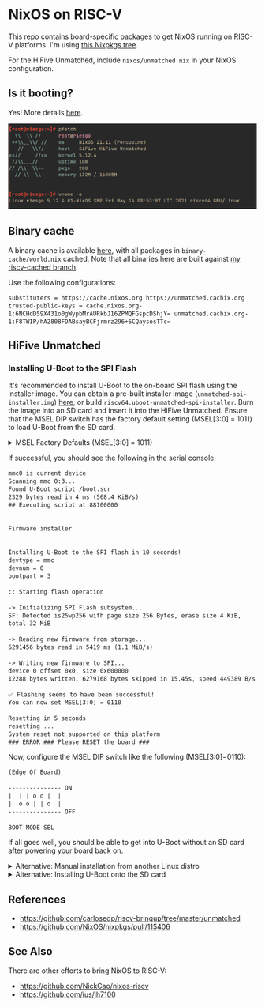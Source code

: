 # NixOS on RISC-V

This repo contains board-specific packages to get NixOS running on RISC-V platforms.
I'm using [this Nixpkgs tree](https://github.com/zhaofengli/nixpkgs/tree/riscv).

For the HiFive Unmatched, include `nixos/unmatched.nix` in your NixOS configuration.

## Is it booting?

Yes! More details [here](https://github.com/NixOS/nixpkgs/issues/101651#issuecomment-852725823).

![Screenshot of pfetch output on the HiFive Unmatched in a terminal](./imgs/riesgo-firstboot.png)

## Binary cache

A binary cache is available [here](https://app.cachix.org/cache/unmatched), with all packages in `binary-cache/world.nix` cached.
Note that all binaries here are built against [my riscv-cached branch](https://github.com/zhaofengli/nixpkgs/tree/riscv-cached).

Use the following configurations:
```
substituters = https://cache.nixos.org https://unmatched.cachix.org
trusted-public-keys = cache.nixos.org-1:6NCHdD59X431o0gWypbMrAURkbJ16ZPMQFGspcDShjY= unmatched.cachix.org-1:F8TWIP/hA2808FDABsayBCFjrmrz296+5CQaysosTTc=
```

## HiFive Unmatched

### Installing U-Boot to the SPI Flash

It's recommended to install U-Boot to the on-board SPI flash using the installer image.
You can obtain a pre-built installer image (`unmatched-spi-installer.img`) [here](https://github.com/zhaofengli/nixos-riscv64/releases), or build `riscv64.uboot-unmatched-spi-installer`.
Burn the image into an SD card and insert it into the HiFive Unmatched.
Ensure that the MSEL DIP switch has the factory default setting (MSEL[3:0] = 1011) to load U-Boot from the SD card.

<details>
<summary>MSEL Factory Defaults (MSEL[3:0] = 1011)</summary>

```
(Edge Of Board)

--------------- ON
|  | o | o o  |
|  o | o | |  |
--------------- OFF

BOOT MODE SEL
```
</details>

If successful, you should see the following in the serial console:

```
mmc0 is current device
Scanning mmc 0:3...
Found U-Boot script /boot.scr
2329 bytes read in 4 ms (568.4 KiB/s)
## Executing script at 88100000


Firmware installer


Installing U-Boot to the SPI flash in 10 seconds!
devtype = mmc
devnum = 0
bootpart = 3

:: Starting flash operation

-> Initializing SPI Flash subsystem...
SF: Detected is25wp256 with page size 256 Bytes, erase size 4 KiB, total 32 MiB

-> Reading new firmware from storage...
6291456 bytes read in 5419 ms (1.1 MiB/s)

-> Writing new firmware to SPI...
device 0 offset 0x0, size 0x600000
12288 bytes written, 6279168 bytes skipped in 15.45s, speed 449389 B/s

✅ Flashing seems to have been successful!
You can now set MSEL[3:0] = 0110

Resetting in 5 seconds
resetting ...
System reset not supported on this platform
### ERROR ### Please RESET the board ###
```

Now, configure the MSEL DIP switch like the following (MSEL[3:0]=0110):

```
(Edge Of Board)

--------------- ON
|  | | o o |  |
|  o o | | o  |
--------------- OFF

BOOT MODE SEL
```

If all goes well, you should be able to get into U-Boot without an SD card after powering your board back on.

<details>
<summary>Alternative: Manual installation from another Linux distro</summary>

Build `pkgs.riscv64.uboot-unmatched-spi-image`.
Then, flash it onto the on-board SPI flash with:

```
modprobe mtdblock
dd if=spi-image.img of=/dev/mtdblock0 bs=4096 conv=sync
```
</details>

<details>
<summary>Alternative: Installing U-Boot onto the SD card</summary>

**Note: With this method, you have to set up NixOS manually and can't use the pre-built SD image.**

Build `pkgs.riscv64.uboot-unmatched`.

You need to create two GPT partitions on the SD card with the following sizes and GUIDs:

- 1MiB `5b193300-fc78-40cd-8002-e86c45580b47` (HiFive Unleashed FSBL)
- 4MiB `2e54b353-1271-4842-806f-e436d6af6985` (HiFive Unleashed BBL)

The easiest way to do this is with this command (you need `pkgs.gptfdisk`):

```
sgdisk -g --clear --set-alignment=1 \
    --new=1:34:+1M: --typecode=1:5b193300-fc78-40cd-8002-e86c45580b47 \
    --new=2:2082:+4M: --typecode=2:2e54b353-1271-4842-806f-e436d6af6985 \
    [block device]
```

Write the bootloader to the SD card as follows:

```
# FSBL
dd if=result/u-boot-spl.bin of=/dev/mmcblk0p1 bs=4k oflag=direct

# SBL
dd if=result/u-boot.itb of=/dev/mmcblk0p2 bs=4k oflag=direct
```

Configure MSEL like the following (MSEL[3:0]=1011, default configuration):

```
(Edge Of Board)

--------------- ON
|  | o | o o  |
|  o | o | |  |
--------------- OFF

BOOT MODE SEL
```
</details>

## References

- https://github.com/carlosedp/riscv-bringup/tree/master/unmatched
- https://github.com/NixOS/nixpkgs/pull/115406

## See Also

There are other efforts to bring NixOS to RISC-V:

- https://github.com/NickCao/nixos-riscv
- https://github.com/ius/jh7100
